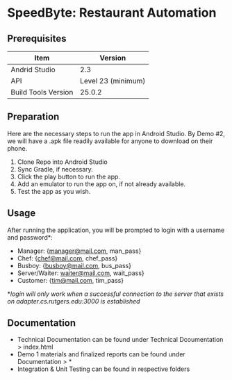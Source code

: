 # SpeedByte: Restaurant Automation

## Prerequisites

Item  |  Version
--|--
Andrid Studio  |  2.3
API  |  Level 23 (minimum)
Build Tools Version | 25.0.2

## Preparation
Here are the necessary steps to run the app in Android Studio. By Demo #2, we will have a .apk file readily available for anyone to download on their phone.
1. Clone Repo into Android Studio
2. Sync Gradle, if necessary.
3. Click the play button to run the app.
4. Add an emulator to run the app on, if not already available.
5. Test the app as you wish.

## Usage

After running the application, you will be prompted to login with a username and password*:

* Manager: {manager@mail.com, man_pass}
* Chef: {chef@mail.com, chef_pass}
* Busboy: {busboy@mail.com, bus_pass}
* Server/Waiter: waiter@mail.com, wait_pass}
* Customer: {tim@mail.com, tim_pass}

&ast;*login will only work when a successful connection to the server that exists on adapter.cs.rutgers.edu:3000 is established*

## Documentation
* Technical Documentation can be found under Technical Dcoumentation > index.html
* Demo 1 materials and finalized reports can be found under Documentation > &ast;
* Integration & Unit Testing can be found in respective folders
